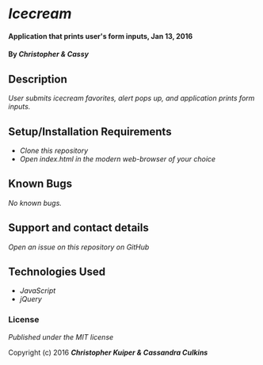 # _Icecream_

#### Application that prints user's form inputs, Jan 13, 2016

#### By _**Christopher & Cassy**_

## Description

_User submits icecream favorites, alert pops up, and application prints form inputs._

## Setup/Installation Requirements

* _Clone this repository_
* _Open index.html in the modern web-browser of your choice_

## Known Bugs

_No known bugs._

## Support and contact details

_Open an issue on this repository on GitHub_

## Technologies Used

* _JavaScript_
* _jQuery_

### License

*Published under the MIT license*

Copyright (c) 2016 **_Christopher Kuiper & Cassandra Culkins_**
